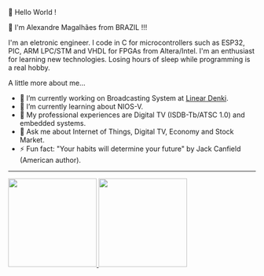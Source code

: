 👋 Hello World !

👨 I'm Alexandre Magalhães from BRAZIL !!!

I'm an eletronic engineer. I code in C for microcontrollers such as ESP32, PIC, ARM LPC/STM and VHDL for FPGAs from Altera/Intel. I'm an enthusiast for learning new technologies. Losing hours of sleep while programming is a real hobby.

A little more about me...
- 🔭 I’m currently working on Broadcasting System at [Linear Denki](https://www.lineardenki.com.br/).
- 🌱 I’m currently learning about NIOS-V.
- 👯 My professional experiences are Digital TV (ISDB-Tb/ATSC 1.0) and embedded systems.
- 💬 Ask me about Internet of Things, Digital TV, Economy and Stock Market.
- ⚡ Fun fact: "Your habits will determine your future" by Jack Canfield (American author).

---

<div>
    <a href="https://github.com/amagalhaesdesigns">
    <img height="180em" src="https://github-readme-stats.vercel.app/api?username=amagalhaesdesigns&show_icons=true&theme=dracula&include_all_commits=true&count_private=true"/>     
    <img height="180em" src="https://github-readme-stats.vercel.app/api/top-langs/?username=amagalhaesdesigns&layout=compact&langs_count=16&theme=dracula"/>
</div>


